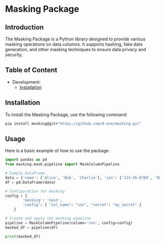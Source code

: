# Masking Package

## Introduction

The Masking Package is a Python library designed to provide various masking operations on data columns. It supports hashing, fake data generation, and other masking techniques to ensure data privacy and security.

## Table of Content

- Development:
    - [Installation](docs/installation.md)

## Installation

To install the Masking Package, use the following command:

```bash
pip install masking@git+"https://github.com/d-one/masking.git"
```

## Usage

Here is a basic example of how to use the package

```python
import pandas as pd
from masking.mask.pipeline import MaskColumnPipeline

# Sample DataFrame
data = {'name': ['Alice', 'Bob', 'Charlie'], 'ssn': ['123-45-6789', '987-65-4321', '555-55-5555']}
df = pd.DataFrame(data)

# Configuration for masking
config = {
        'masking': 'hash',
        'config': { "col_name": "ssn", "secret": "my_secret" }
    }

# Create and apply the masking pipeline
pipeline = MaskColumnPipeline(column='ssn', config=config)
masked_df = pipeline(df)

print(masked_df)
```
